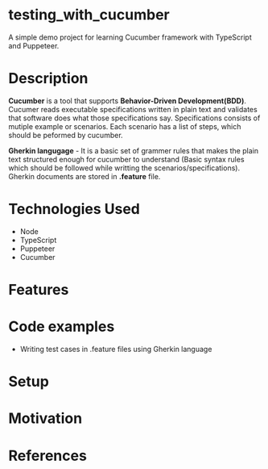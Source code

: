 # testing_with_cucumber
A simple demo project for learning Cucumber framework with TypeScript and Puppeteer.

# Description
**Cucumber** is a tool that supports **Behavior-Driven Development(BDD)**.
Cucumer reads executable specifications written in plain text and validates that software does what those specifications say. Specifications consists of mutiple example or scenarios. Each scenario has a list of steps, which should be peformed by cucumber.

**Gherkin langugage** - It is a basic set of grammer rules that makes the plain text structured enough for cucumber to understand (Basic syntax rules which should be followed while writting the scenarios/specifications). Gherkin documents are stored in **.feature** file.

# Technologies Used
* Node
* TypeScript
* Puppeteer
* Cucumber

# Features

# Code examples
- Writing test cases in .feature files using Gherkin language


# Setup

# Motivation


# References




